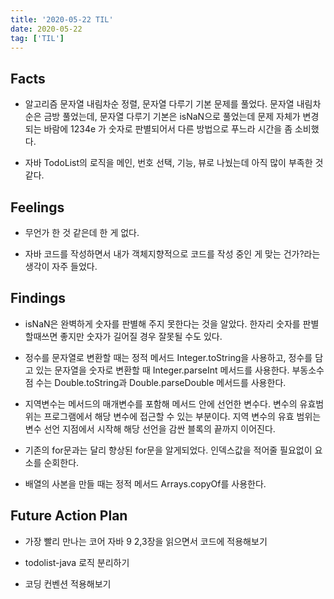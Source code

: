 ```yaml
---
title: '2020-05-22 TIL'
date: 2020-05-22
tag: ['TIL']
---
```


## Facts

- 알고리즘 문자열 내림차순 정렬, 문자열 다루기 기본 문제를 풀었다. 문자열 내림차순은 금방 풀었는데, 문자열 다루기 기본은 isNaN으로 풀었는데 문제 자체가 변경되는 바람에 1234e 가 숫자로 판별되어서 다른 방법으로 푸느라 시간을 좀 소비했다.

- 자바 TodoList의 로직을 메인, 번호 선택, 기능, 뷰로 나눴는데 아직 많이 부족한 것 같다.

## Feelings

- 무언가 한 것 같은데 한 게 없다.

- 자바 코드를 작성하면서 내가 객체지향적으로 코드를 작성 중인 게 맞는 건가?라는 생각이 자주 들었다.

## Findings

- isNaN은 완벽하게 숫자를 판별해 주지 못한다는 것을 알았다. 한자리 숫자를 판별할때쓰면 좋지만 숫자가 길어질 경우 잘못될 수도 있다.

- 정수를 문자열로 변환할 때는 정적 메서드 Integer.toString을 사용하고, 정수를 담고 있는 문자열을 숫자로 변환할 때 Integer.parseInt 메서드를 사용한다. 부동소수점 수는 Double.toString과 Double.parseDouble 메서드를 사용한다.

- 지역변수는 메서드의 매개변수를 포함해 메서드 안에 선언한 변수다. 변수의 유효범위는 프로그램에서 해당 변수에 접근할 수 있는 부분이다.
  지역 변수의 유효 범위는 변수 선언 지점에서 시작해 해당 선언을 감싼 블록의 끝까지 이어진다.

- 기존의 for문과는 달리 향상된 for문을 알게되었다. 인덱스값을 적어줄 필요없이 요소를 순회한다.

- 배열의 사본을 만들 때는 정적 메서드 Arrays.copyOf를 사용한다.

## Future Action Plan

- 가장 빨리 만나는 코어 자바 9 2,3장을 읽으면서 코드에 적용해보기

- todolist-java 로직 분리하기

- 코딩 컨벤션 적용해보기
